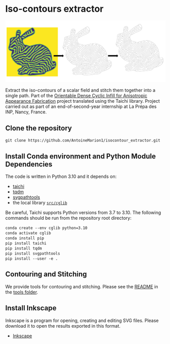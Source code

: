 # Iso-contours extractor

![Representative image of the repository](data/png/presentation_picture.png)


Extract the iso-contours of a scalar field and stitch them together into a single path. Part of the [Orientable Dense Cyclic Infill for Anisotropic Appearance Fabrication](https://github.com/mfx-inria/anisotropic_appearance_fabrication) project translated using the Taichi library. Project carried out as part of an end-of-second-year internship at La Prépa des INP, Nancy, France. 
 


## Clone the repository

```
git clone https://github.com/AntoineMarion1/isocontour_extractor.git
```

## Install Conda environment and Python Module Dependencies

The code is written in Python 3.10 and it depends on:


- [taichi](https://github.com/taichi-dev/taichi) 
- [tqdm](https://github.com/tqdm/tqdm)
- [svgpathtools](https://github.com/mathandy/svgpathtools)
- the local library [`src/cglib`](src/cglib)



Be careful, Taichi supports Python versions from 3.7 to 3.10. The following commands should be run from the repository root directory:

```
conda create --env cglib python=3.10
conda activate cglib
conda install pip
pip install taichi
pip install tqdm
pip install svgpathtools
pip install --user -e .
```

## Contouring and Stitching

We provide tools for contouring and stitching. Please see the [README](tools/README.md) in the [tools folder](tools).

## Install Inkscape

Inkscape is a program for opening, creating and editing SVG files. Please download it to open the results exported in this format.

- [Inkscape](https://inkscape.org/release/inkscape-1.3.2/)
